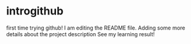 # introgithub
first time trying github!
I am editing the README file. Adding some more details about the project description
See my learning result!
